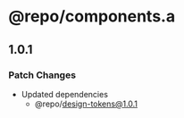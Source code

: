 # @repo/components.a

## 1.0.1

### Patch Changes

- Updated dependencies
  - @repo/design-tokens@1.0.1

